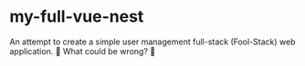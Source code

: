 # my-full-vue-nest
An attempt to create a simple user management full-stack (Fool-Stack) web application. 🤞 What could be wrong? 🤞
